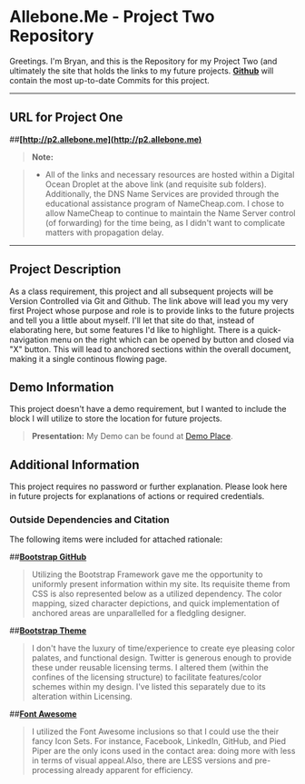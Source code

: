 Allebone.Me - Project Two Repository
===================


Greetings.  I'm Bryan, and this is the Repository for my Project Two (and ultimately the site that holds the links to my future projects.  **[Github](http://www.Github.com)** will contain the most up-to-date Commits for this project.  


----------


URL for Project One
-------------

##**[http://p2.allebone.me](http://p2.allebone.me)**


> **Note:**

> - All of the links and necessary resources are hosted within a Digital Ocean Droplet at the above link (and requisite sub folders). Additionally, the DNS Name Services are provided through the educational assistance program of NameCheap.com. I chose to allow NameCheap to continue to maintain the Name Server control (of forwarding) for the time being, as I didn't want to complicate matters with propagation delay. 

----------

Project Description
-------------------

As a class requirement, this project and all subsequent projects will be Version Controlled via Git and Github. The link above will lead you my very first Project whose purpose and role is to provide links to the future projects and tell you a little about myself.  I'll let that site do that, instead of elaborating here, but some features I'd like to highlight. There is a quick-navigation menu on the right which can be opened by button and closed via "X" button. This will lead to anchored sections within the overall document, making it a single continous flowing page. 


Demo Information
--------------------

This project doesn't have a demo requirement, but I wanted to include the block I will utilize to store the location for future projects.  

> **Presentation:** My Demo can be found at [Demo Place](http://p1.allebone.com).

Additional Information
--------------------

This project requires no password or further explanation. Please look here in future projects for explanations of actions or required credentials.

### Outside Dependencies and Citation

The following items were included for attached rationale:

	
 
##**[Bootstrap GitHub](https://github.com/twbs/bootstrap)**
	
> Utilizing the Bootstrap Framework gave me the opportunity to uniformly present information within my site. Its requisite theme from CSS is also represented below as a utilized dependency. The color mapping, sized character depictions, and quick implementation of anchored areas are unparallelled for a fledgling designer. 
	
##**[Bootstrap Theme](https://github.com/twbs/bootstrap)**
 
> I don't have the luxury of time/experience to create eye pleasing color palates, and functional design.  Twitter is generous enough to provide these under reusable  licensing terms. I altered them (within the confines of the licensing structure) to facilitate features/color schemes within my design.  I've listed this separately due to its alteration within Licensing. 


##**[Font Awesome](http://fortawesome.github.io/Font-Awesome/)**

> I utilized the Font Awesome inclusions so that I could use the their fancy Icon Sets. For instance, Facebook, LinkedIn, GitHub, and Pied Piper are the only icons used in the contact area: doing more with less in terms of visual appeal.Also, there are LESS versions and pre-processing already apparent for efficiency.


